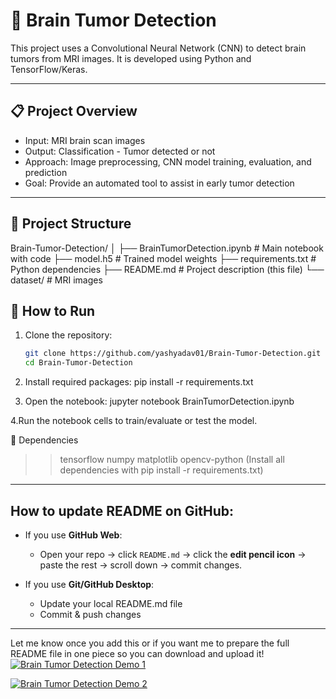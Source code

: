# 🧠 Brain Tumor Detection

This project uses a Convolutional Neural Network (CNN) to detect brain tumors from MRI images. It is developed using Python and TensorFlow/Keras.

---

## 📋 Project Overview

- Input: MRI brain scan images  
- Output: Classification - Tumor detected or not  
- Approach: Image preprocessing, CNN model training, evaluation, and prediction  
- Goal: Provide an automated tool to assist in early tumor detection  

---

## 📁 Project Structure
Brain-Tumor-Detection/
│
├── BrainTumorDetection.ipynb # Main notebook with code
├── model.h5 # Trained model weights
├── requirements.txt # Python dependencies
├── README.md # Project description (this file)
└── dataset/ # MRI images 

## 🚀 How to Run

1. Clone the repository:  
   ```bash
   git clone https://github.com/yashyadav01/Brain-Tumor-Detection.git
   cd Brain-Tumor-Detection

2. Install required packages:
  pip install -r requirements.txt

3. Open the notebook:
jupyter notebook BrainTumorDetection.ipynb

4.Run the notebook cells to train/evaluate or test the model.

🧪 Dependencies
>>tensorflow
>>numpy
>>matplotlib
>>opencv-python
>>(Install all dependencies with pip install -r requirements.txt)

---

## How to update README on GitHub:

- If you use **GitHub Web**:  
  - Open your repo → click `README.md` → click the **edit pencil icon** → paste the rest → scroll down → commit changes.

- If you use **Git/GitHub Desktop**:  
  - Update your local README.md file  
  - Commit & push changes

---

Let me know once you add this or if you want me to prepare the full README file in one piece so you can download and upload it!
[![Brain Tumor Detection Demo 1](demo_screenshot.png)](demo_screenshot.png)

[![Brain Tumor Detection Demo 2](demo_screenshot2.png)](demo_screenshot2.png)



